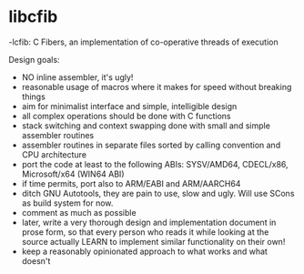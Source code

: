 # libcfib
-lcfib: C Fibers, an implementation of co-operative threads of execution

Design goals:
- NO inline assembler, it's ugly!
- reasonable usage of macros where it makes for speed without breaking things
- aim for minimalist interface and simple, intelligible design
- all complex operations should be done with C functions
- stack switching and context swapping done with small and simple assembler routines
- assembler routines in separate files sorted by calling convention and CPU architecture
- port the code at least to the following ABIs: SYSV/AMD64, CDECL/x86, Microsoft/x64 (WIN64 ABI)
- if time permits, port also to ARM/EABI and ARM/AARCH64
- ditch GNU Autotools, they are pain to use, slow and ugly. Will use SCons as build system for now.
- comment as much as possible
- later, write a very thorough design and implementation document in prose form,
so that every person who reads it while looking at the source actually LEARN to
implement similar functionality on their own!
- keep a reasonably opinionated approach to what works and what doesn't
